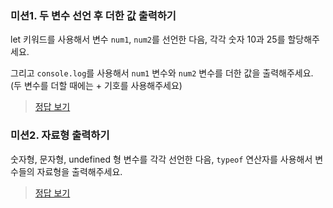 ### 미션1. 두 변수 선언 후 더한 값 출력하기

let 키워드를 사용해서 변수 `num1`, `num2`를 선언한 다음,
각각 숫자 10과 25를 할당해주세요.

그리고 `console.log`를 사용해서 `num1` 변수와 `num2` 변수를 더한 값을 출력해주세요.
(두 변수를 더할 때에는 + 기호를 사용해주세요)

> [정답 보기](https://github.com/hbin12212/one-bite2/tree/main/day01/misson/answer/mission1)

### 미션2. 자료형 출력하기

숫자형, 문자형, undefined 형 변수를 각각 선언한 다음, `typeof` 연산자를 사용해서 변수들의 자료형을 출력해주세요.

> [정답 보기](https://github.com/hbin12212/one-bite2/tree/main/day01/misson/answer/mission2)
